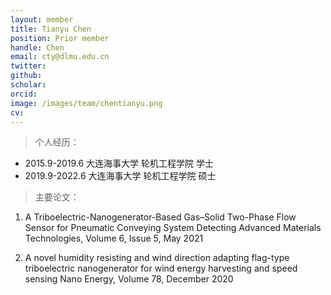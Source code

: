 ```yaml
---
layout: member
title: Tianyu Chen
position: Prior member
handle: Chen
email: cty@dlmu.edu.cn
twitter: 
github: 
scholar:
orcid: 
image: /images/team/chentianyu.png
cv: 
---
```


> 个人经历：

- 2015.9-2019.6 大连海事大学 轮机工程学院 学士
- 2019.9-2022.6 大连海事大学 轮机工程学院 硕士

> 主要论文：

1.	A Triboelectric-Nanogenerator-Based Gas–Solid Two-Phase Flow Sensor for Pneumatic Conveying System Detecting  Advanced Materials Technologies, Volume 6, Issue 5, May 2021

2.	A novel humidity resisting and wind direction adapting flag-type triboelectric nanogenerator for wind energy harvesting and speed sensing  Nano Energy, Volume 78, December 2020
